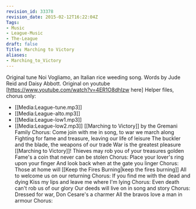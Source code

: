 ```yaml
---
revision_id: 33378
revision_date: 2015-02-12T16:22:04Z
Tags:
- Music
- League-Music
- The-League
draft: false
Title: Marching to Victory
aliases:
- Marching_to_Victory
---
```

Original tune Noi Vogliamo, an Italian rice weeding song. Words by Jude Reid and Daisy Abbott. Original on youtube [https://www.youtube.com/watch?v=4ER1O8dhIzw here]
Helper files, chorus only:
* [[Media:League-tune.mp3]]
* [[Media:League-alto.mp3]]
* [[Media:League-low1.mp3]]
* [[Media:League-low2.mp3]]
[[Marching to Victory]]
by the Gremani Family
Chorus:
Come join with me in song, to war we march along
Fighting for fame and treasure, leaving our life of leisure
The buckler and the blade, the weapons of our trade
War is the greatest pleasure
[[Marching to Victory]]!
Thieves may rob you of your treasures golden
Fame's a coin that never can be stolen
Chorus:
Place your lover's ring upon your finger
And look back when at the gate you linger
Chorus:
Those at home will [[Keep the Fires Burning|keep the fires burning]]
All to welcome us on our returning
Chorus:
If you find me with the dead and dying
Kiss my lips and leave me where I'm lying
Chorus:
Even death can't rob us of our glory
Our deeds will live on in song and story
Chorus:
Dressed for war, Don Cesare's a charmer
All the bravos love a man in armour
Chorus: